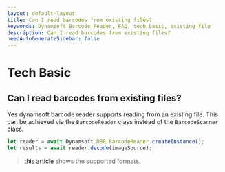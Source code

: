 ```yaml
---
layout: default-layout
title: Can I read barcodes from existing files?
keywords: Dynamsoft Barcode Reader, FAQ, tech basic, existing file
description: Can I read barcodes from existing files?
needAutoGenerateSidebar: false
---
```


# Tech Basic

## Can I read barcodes from existing files?

Yes dynamsoft barcode reader supports reading from an existing file. This can be achieved via the `BarcodeReader` class instead of the `BarcodeScanner` class.

```javascript
let reader = await Dynamsoft.DBR.BarcodeReader.createInstance();
let results = await reader.decode(imageSource);
```

> [this article]({{site.faq}}/formats-supported-for-existing-files.html) shows the supported formats.
